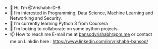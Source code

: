 - 👋 Hi, I’m @Vrishabh-D-B
- 👀 I’m interested in Programming, Data Science, Machine Learning and Networking and Security.
- 🌱 I’m currently learning Python 3 from Coursera
- 💞️ I’m looking to collaborate on some python projects.
- 📫 How to reach me E-mail me at bansodvrishabh@pm.me or contact me on Linkdin here : https://www.linkedin.com/in/vrishabh-bansod/

<!---
Vrishabh-D-B/Vrishabh-D-B is a ✨ special ✨ repository because its `README.md` (this file) appears on your GitHub profile.
You can click the Preview link to take a look at your changes.
--->
